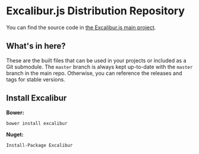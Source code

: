 # Excalibur.js Distribution Repository

You can find the source code in [the Excalibur.js main project](https://github.com/excaliburjs/Excalibur).

## What's in here?

These are the built files that can be used in your projects or included as a Git submodule. The `master` branch
is always kept up-to-date with the `master` branch in the main repo. Otherwise, you can reference the releases
and tags for stable versions.

## Install Excalibur

**Bower:**

    bower install excalibur

**Nuget:**

    Install-Package Excalibur
